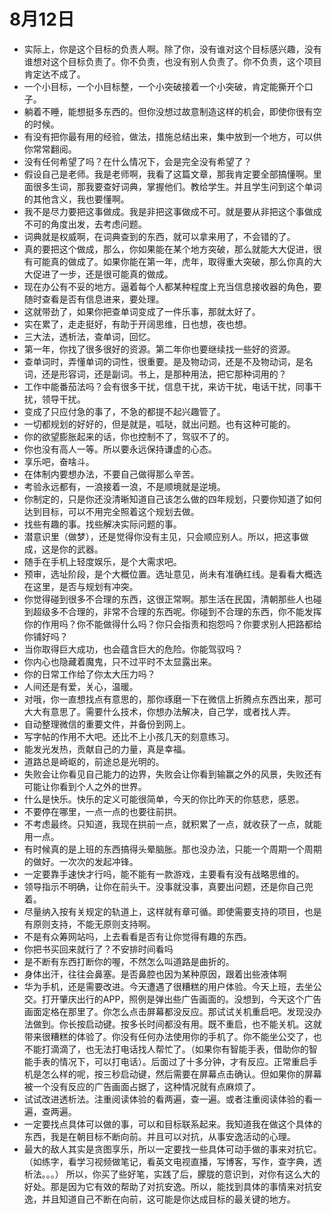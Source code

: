 # 8月12日 

- 实际上，你是这个目标的负责人啊。除了你，没有谁对这个目标感兴趣，没有谁想对这个目标负责了。你不负责，也没有别人负责了。你不负责，这个项目肯定达不成了。
- 一个小目标，一个小目标整，一个小突破接着一个小突破，肯定能撕开个口子。
- 躺着不睡，能想挺多东西的。但你没想过故意制造这样的机会，即使你很有空的时候。
- 有没有把你最有用的经验，做法，措施总结出来，集中放到一个地方，可以供你常常翻阅。
- 没有任何希望了吗？在什么情况下，会是完全没有希望了？
- 假设自己是老师。我是老师啊，我看了这篇文章，那我肯定要全部搞懂啊。里面很多生词，那我要查好词典，掌握他们。教给学生。并且学生问到这个单词的其他含义，我也要懂啊。
- 我不是尽力要把这事做成。我是非把这事做成不可。就是要从非把这个事做成不可的角度出发，去考虑问题。
- 词典就是权威啊，在词典查到的东西，就可以拿来用了，不会错的了。
- 真的要把这个做成，那么，你如果能在某个地方突破，那么就能大大促进，很有可能真的做成了。如果你能在第一年，虎年，取得重大突破，那么你真的大大促进了一步，还是很可能真的做成。
- 现在办公有不妥的地方。逼着每个人都某种程度上充当信息接收器的角色，要随时查看是否有信息进来，要处理。
- 这就带劲了，如果你把查单词变成了一件乐事，那就太好了。
- 实在累了，走走挺好，有助于开阔思维，日也想，夜也想。
- 三大法，透析法，查单词，回忆。
- 第一年，你找了很多很好的资源。第二年你也要继续找一些好的资源。
- 查单词时，弄懂单词的词性，很重要。是及物动词，还是不及物动词，是名词，还是形容词，还是副词。书上，是那种用法，把它那种词用的？
- 工作中能番茄法吗？会有很多干扰，信息干扰，来访干扰，电话干扰，同事干扰，领导干扰。
- 变成了只应付急的事了，不急的都提不起兴趣管了。
- 一切都规划的好好的，但是就是，呱哒，就出问题。也有这种可能的。
- 你的欲望膨胀起来的话，你也控制不了，驾驭不了的。
- 你也没有高人一等。所以要永远保持谦虚的心态。
- 享乐吧，奋啥斗。
- 在体制内要想办法，不要自己做得那么辛苦。
- 考验永远都有，一浪接着一浪，不是顺境就是逆境。
- 你制定的，只是你还没清晰知道自己该怎么做的四年规划，只要你知道了如何达到目标，可以不用完全照着这个规划去做。
- 找些有趣的事。找些解决实际问题的事。
- 潜意识里（做梦），还是觉得你没有主见，只会顺应别人。所以，把这事做成，这是你的武器。
- 随手在手机上轻度娱乐，是个大需求吧。
- 预审，选址阶段，是个大概位置。选址意见，尚未有准确红线。是看看大概选在这里，是否与规划有冲突。
- 你觉得碰到很多不合理的东西，这很正常啊。那生活在民国，清朝那些人也碰到超级多不合理的，非常不合理的东西呢。你碰到不合理的东西，你不能发挥你的作用吗？你不能做得什么吗？你只会指责和抱怨吗？你要求别人把路都给你铺好吗？
- 当你取得巨大成功，也会蕴含巨大的危险。你能驾驭吗？
- 你内心也隐藏着魔鬼，只不过平时不太显露出来。
- 你的日常工作给了你太大压力吗？
- 人间还是有爱，关心，温暖。
- 对哦，你一直想找点有意思的，那你琢磨一下在微信上折腾点东西出来，那可大大有意思了。需要什么技术，你想办法解决，自己学，或者找人弄。
- 自动整理微信的重要文件，并备份到网上。
- 写字帖的作用不大吧。还比不上小孩几天的刻意练习。
- 能发光发热，贡献自己的力量，真是幸福。
- 道路总是崎岖的，前途总是光明的。
- 失败会让你看见自己能力的边界，失败会让你看到输赢之外的风景，失败还有可能让你看到个人之外的世界。
- 什么是快乐。快乐的定义可能很简单，今天的你比昨天的你慈悲，感恩。
- 不要停在哪里，一点一点的也要往前拱。
- 不考虑最终。只知道，我现在拱前一点，就积累了一点，就收获了一点，就能用一点。
- 有时候真的是上班的东西搞得头晕脑胀。那也没办法，只能一个周期一个周期的做好。一次次的发起冲锋。
- 一定要靠手速快才行吗，能不能有一款游戏，主要看有没有战略思维的。
- 领导指示不明确，让你在前头干。没事就没事，真要出问题，还是你自己兜着。
- 尽量纳入按有关规定的轨道上，这样就有章可循。即使需要支持的项目，也是有原则支持，不能无原则支持啊。
- 不是有众筹网站吗，上去看看是否有让你觉得有趣的东西。
- 你把书买回来就行了？不安排时间看吗
- 是不断有东西打断你的喔，不然怎么叫道路是曲折的。
- 身体出汗，往往会鼻塞。是否鼻腔也因为某种原因，跟着出些液体啊
- 华为手机，还是需要改进。今天遭遇了很糟糕的用户体验。今天上班，去坐公交。打开肇庆出行的APP，照例是弹出些广告画面的。没想到，今天这个广告画面定格在那里了。你怎么点击屏幕都没反应。那试试关机重启吧。发现没办法做到。你长按启动键。按多长时间都没有用。既不重启，也不能关机。这就带来很糟糕的体验了。你没有任何办法使用你的手机了。你不能坐公交了，也不能打滴滴了，也无法打电话找人帮忙了。（如果你有智能手表，借助你的智能手表的情况下，可以打电话）。后面过了十多分钟，才有反应。正常重启手机是怎么样的呢，按三秒启动键，然后需要在屏幕点击确认。但如果你的屏幕被一个没有反应的广告画面占据了，这种情况就有点麻烦了。
- 试试改进透析法。注重阅读体验的看两遍，查一遍。或者注重阅读体验的看一遍，查两遍。
- 一定要找点具体可以做的事，可以和目标联系起来。我知道我在做这个具体的东西，我是在朝目标不断向前。并且可以对抗，从事安逸活动的心理。
- 最大的敌人其实是贪图享乐，所以一定要找一些具体可动手做的事来对抗它。（如练字，看学习视频做笔记，看英文电视直播，写博客，写作，查字典，透析法。。。）
所以，你买了些好笔，实践了后，朦胧的意识到，对你有这么大的好处。那是因为它有效的帮助了对抗安逸。所以，能找到具体的事情来对抗安逸，并且知道自己不断在向前，这可能是你达成目标的最关键的地方。
